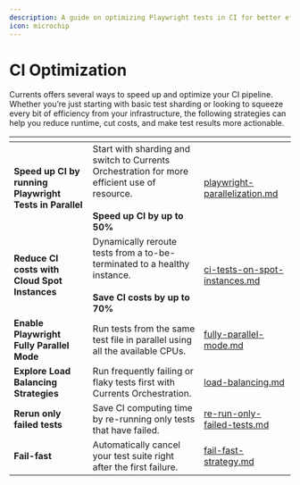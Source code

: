 ```yaml
---
description: A guide on optimizing Playwright tests in CI for better efficiency
icon: microchip
---
```


# CI Optimization

Currents offers several ways to speed up and optimize your CI pipeline. Whether you’re just starting with basic test sharding or looking to squeeze every bit of efficiency from your infrastructure, the following strategies can help you reduce runtime, cut costs, and make test results more actionable.



<table data-view="cards"><thead><tr><th></th><th></th><th data-hidden data-card-target data-type="content-ref"></th></tr></thead><tbody><tr><td><strong>Speed up CI by running Playwright Tests in Parallel</strong> </td><td>Start with sharding and switch to Currents Orchestration for more efficient use of resource. <br><br><strong>Speed up CI by up to 50%</strong></td><td><a href="playwright-parallelization.md">playwright-parallelization.md</a></td></tr><tr><td><strong>Reduce CI costs with</strong> <br><strong>Cloud Spot Instances</strong></td><td>Dynamically reroute tests from a to-be-terminated to a healthy instance.<br><br><strong>Save CI costs by up to 70%</strong> </td><td><a href="ci-tests-on-spot-instances.md">ci-tests-on-spot-instances.md</a></td></tr><tr><td><strong>Enable Playwright Fully Parallel Mode</strong></td><td>Run tests from the same test file in parallel using all the available CPUs.</td><td><a href="fully-parallel-mode.md">fully-parallel-mode.md</a></td></tr><tr><td><strong>Explore Load Balancing Strategies</strong></td><td>Run frequently failing or flaky tests first with Currents Orchestration.</td><td><a href="load-balancing.md">load-balancing.md</a></td></tr><tr><td><strong>Rerun only failed tests</strong></td><td>Save CI computing time by re-running only tests that have failed.</td><td><a href="re-run-only-failed-tests.md">re-run-only-failed-tests.md</a></td></tr><tr><td><strong>Fail-fast</strong></td><td>Automatically cancel your test suite right after the first failure.</td><td><a href="fail-fast-strategy.md">fail-fast-strategy.md</a></td></tr></tbody></table>
